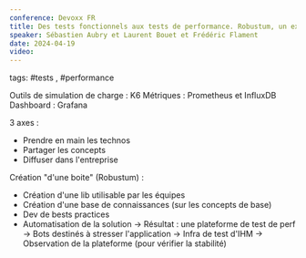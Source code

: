 ```yaml
---
conference: Devoxx FR
title: Des tests fonctionnels aux tests de performance. Robustum, un exemple d’implémentation.
speaker: Sébastien Aubry et Laurent Bouet et Frédéric Flament
date: 2024-04-19
video:
---
```

tags: #tests , #performance

Outils de simulation de charge : K6
Métriques : Prometheus et InfluxDB
Dashboard : Grafana

3 axes :
- Prendre en main les technos
- Partager les concepts
- Diffuser dans l'entreprise

Création "d'une boite" (Robustum) :
- Création d'une lib utilisable par les équipes
- Création d'une base de connaissances (sur les concepts de base)
- Dev de bests practices
- Automatisation de la solution
-> Résultat : une plateforme de test de perf
-> Bots destinés à stresser l'application
-> Infra de test d'IHM
-> Observation de la plateforme (pour vérifier la stabilité)
